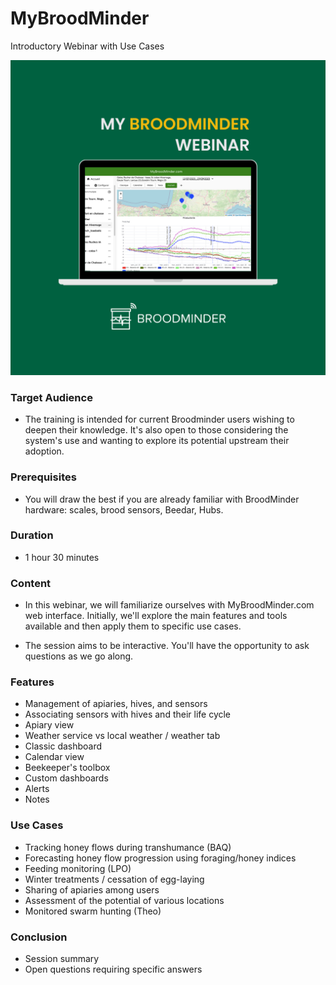 
# MyBroodMinder 
Introductory Webinar with Use Cases

![](./90_training.assets/mbm_training.png#smallImg)


### Target Audience
- The training is intended for current Broodminder users wishing to deepen their knowledge. It's also open to those considering the system's use and wanting to explore its potential upstream their adoption.

### Prerequisites
- You will draw the best if you are already familiar with BroodMinder hardware: scales, brood sensors, Beedar, Hubs.

### Duration
- 1 hour 30 minutes

### Content
- In this webinar, we will familiarize ourselves with MyBroodMinder.com web interface. Initially, we'll explore the main features and tools available and then apply them to specific use cases.

- The session aims to be interactive. You'll have the opportunity to ask questions as we go along.

### Features
- Management of apiaries, hives, and sensors
- Associating sensors with hives and their life cycle
- Apiary view
- Weather service vs local weather / weather tab
- Classic dashboard
- Calendar view
- Beekeeper's toolbox
- Custom dashboards
- Alerts
- Notes

### Use Cases
- Tracking honey flows during transhumance (BAQ)
- Forecasting honey flow progression using foraging/honey indices
- Feeding monitoring (LPO)
- Winter treatments / cessation of egg-laying
- Sharing of apiaries among users
- Assessment of the potential of various locations
- Monitored swarm hunting (Theo)

### Conclusion
- Session summary
- Open questions requiring specific answers

